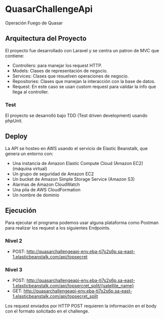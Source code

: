 # QuasarChallengeApi
 Operación Fuego de Quasar
## Arquitectura del Proyecto
El proyecto fue desarrollado con Laravel y se centra un patron de MVC que contiene:
- Controllers: para manejar los request HTTP.
- Models: Clases de representación de negocio.
- Services: Clases que resuelven operaciones de negocio.
- Repositories: Clases que manejan la interacción con la base de datos.
- Request: En este caso se usan custom request para validar la info que llega al controller.

### Test
El proyecto se desarrolló bajo TDD (Test driven development) usando phpUnit. 

## Deploy

La API se hosteo en AWS usando el servicio de Elastic Beanstalk, que genera un entorno con:
- Una instancia de Amazon Elastic Compute Cloud (Amazon EC2) (máquina virtual)
- Un grupo de seguridad de Amazon EC2
- Un bucket de Amazon Simple Storage Service (Amazon S3)
- Alarmas de Amazon CloudWatch
- Una pila de AWS CloudFormation
- Un nombre de dominio

## Ejecución
Para ejecutar el programa podemos usar alguna plataforma como Postman para realizar los request a los siguientes Endpoints.

### Nivel 2
- POST: http://quasarchallengeapi-env.eba-ti7s2s6p.sa-east-1.elasticbeanstalk.com/api/topsecret

### Nivel 3
- POST: http://quasarchallengeapi-env.eba-ti7s2s6p.sa-east-1.elasticbeanstalk.com/api/topsercret_split/{satellite_name}
- GET: http://quasarchallengeapi-env.eba-ti7s2s6p.sa-east-1.elasticbeanstalk.com/api/topsecret_split

Los request enviados por HTTP POST requieren la información en el body con el formato solicitado en el challenge.

